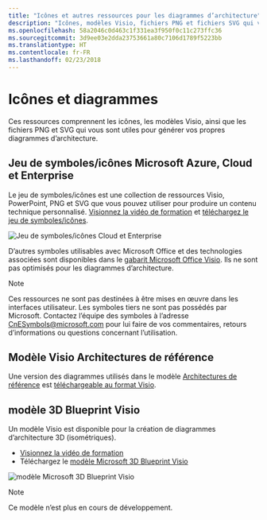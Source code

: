 ```yaml
---
title: "Icônes et autres ressources pour les diagrammes d’architecture"
description: "Icônes, modèles Visio, fichiers PNG et fichiers SVG qui vous sont utiles pour générer vos propres diagrammes d’architecture"
ms.openlocfilehash: 58a2046c0d463c1f331ea3f950f0c11c273ffc36
ms.sourcegitcommit: 3d9ee03e2dda23753661a80c7106d1789f5223bb
ms.translationtype: HT
ms.contentlocale: fr-FR
ms.lasthandoff: 02/23/2018
---
```

# <a name="icons-and-diagrams"></a>Icônes et diagrammes

Ces ressources comprennent les icônes, les modèles Visio, ainsi que les fichiers PNG et SVG qui vous sont utiles pour générer vos propres diagrammes d’architecture.

## <a name="microsoft-azure-cloud-and-enterprise-symbolicon-set"></a>Jeu de symboles/icônes Microsoft Azure, Cloud et Enterprise

Le jeu de symboles/icônes est une collection de ressources Visio, PowerPoint, PNG et SVG que vous pouvez utiliser pour produire un contenu technique personnalisé.
[Visionnez la vidéo de formation](http://aka.ms/CnESymbolsVideo) et [téléchargez le jeu de symboles/icônes](http://aka.ms/CnESymbols). 

![Jeu de symboles/icônes Cloud et Enterprise](./_images/CnESymbols.png)

D’autres symboles utilisables avec Microsoft Office et des technologies associées sont disponibles dans le [gabarit Microsoft Office Visio](http://www.microsoft.com/download/details.aspx?id=35772). Ils ne sont pas optimisés pour les diagrammes d’architecture.   

> [!NOTE]
> Ces ressources ne sont pas destinées à être mises en œuvre dans les interfaces utilisateur. Les symboles tiers ne sont pas possédés par Microsoft.
> Contactez l’équipe des symboles à l’adresse [CnESymbols@microsoft.com](mailto:CnESymbols@microsoft.com) pour lui faire de vos commentaires, retours d’informations ou questions concernant l’utilisation.

## <a name="reference-architectures-visio-template"></a>Modèle Visio Architectures de référence 

Une version des diagrammes utilisés dans le modèle [Architectures de référence](../reference-architectures/index.md) est [téléchargeable au format Visio](https://aka.ms/arch-diagrams).

## <a name="3d-blueprint-visio-template"></a>modèle 3D Blueprint Visio

Un modèle Visio est disponible pour la création de diagrammes d’architecture 3D (isométriques).

- [Visionnez la vidéo de formation](http://aka.ms/3dBlueprintTemplateVideo) 
- Téléchargez le [modèle Microsoft 3D Blueprint Visio](http://aka.ms/3DBlueprintTemplate)

![modèle Microsoft 3D Blueprint Visio](./_images/3DBlueprintVisioTemplate.png)

> [!NOTE]
> Ce modèle n’est plus en cours de développement.
